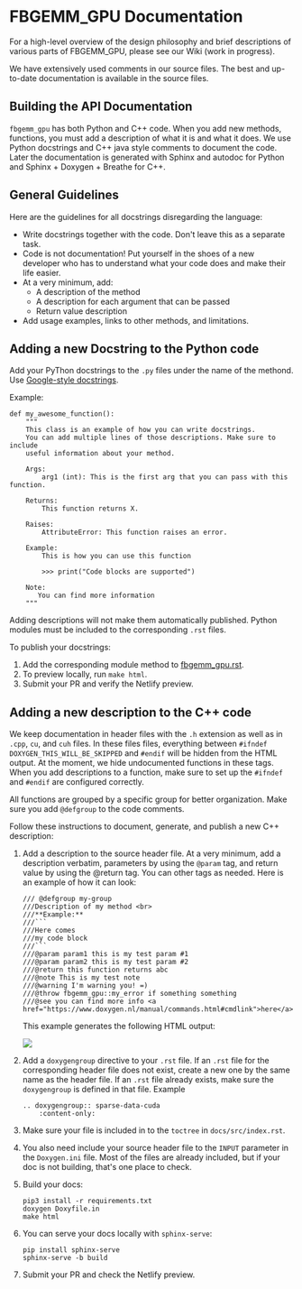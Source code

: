 # FBGEMM_GPU Documentation

For a high-level overview of the design philosophy and brief descriptions of
various parts of FBGEMM_GPU, please see our Wiki (work in progress).

We have extensively used comments in our source files. The best and up-to-date
documentation is available in the source files.


## Building the API Documentation

`fbgemm_gpu` has both Python and C++ code. When you add new methods, functions,
you must add a description of what it is and what it does. We use Python
docstrings and C++ java style comments to document the code. Later the
documentation is generated with Sphinx and autodoc for Python and
Sphinx + Doxygen + Breathe for C++.

## General Guidelines

Here are the guidelines for all docstrings disregarding the language:

* Write docstrings together with the code. Don't leave this as a separate task.
* Code is not documentation! Put yourself in the shoes of a new developer who
  has to understand what your code does and make their life easier.
* At a very minimum, add:
    * A description of the method
    * A description for each argument that can be passed
    * Return value description
* Add usage examples, links to other methods, and limitations.

## Adding a new Docstring to the Python code

Add your PyThon docstrings to the `.py` files under the name of the methond.
Use [Google-style docstrings](https://www.sphinx-doc.org/en/master/usage/extensions/example_google.html).

Example:

```
def my_awesome_function():
    """
    This class is an example of how you can write docstrings.
    You can add multiple lines of those descriptions. Make sure to include
    useful information about your method.

    Args:
        arg1 (int): This is the first arg that you can pass with this function.

    Returns:
        This function returns X.

    Raises:
        AttributeError: This function raises an error.

    Example:
        This is how you can use this function

        >>> print("Code blocks are supported")

    Note:
       You can find more information
    """
```

Adding descriptions will not make them automatically published. Python modules
must be included to the corresponding `.rst` files.

To publish your docstrings:

1. Add the corresponding module method to
   [fbgemm_gpu.rst](./src/fbgemm_gpu.rst).
1. To preview locally, run `make html`.
1. Submit your PR and verify the Netlify preview.

## Adding a new description to the C++ code

We keep documentation in header files with the `.h` extension as well as in
`.cpp`, `cu`, and `cuh` files.
In these files files, everything between `#ifndef DOXYGEN_THIS_WILL_BE_SKIPPED` and
`#endif` will be hidden from the HTML output. At the moment, we hide
undocumented functions in these tags. When you add descriptions to a function,
make sure to set up the `#ifndef` and `#endif` are configured correctly.

All functions are grouped by a specific group for better organization. Make
sure you add `@defgroup` to the code comments.

Follow these instructions to document, generate, and publish a new C++ description:

1. Add a description to the source header file. At a very minimum, add a description
   verbatim, parameters by using the `@param` tag, and return value by using the
   @return tag. You can other tags as needed.
   Here is an example of how it can look:

   ```
   /// @defgroup my-group
   ///Description of my method <br>
   ///**Example:**
   ///```
   ///Here comes
   ///my code block
   ///```
   ///@param param1 this is my test param #1
   ///@param param2 this is my test param #2
   ///@return this function returns abc
   ///@note This is my test note
   ///@warning I'm warning you! =)
   ///@throw fbgemm_gpu::my_error if something something
   ///@see you can find more info <a href="https://www.doxygen.nl/manual/commands.html#cmdlink">here</a>
   ```

   This example generates the following HTML output:

   ![](./assets/example-output.png)

1. Add a `doxygengroup` directive to your `.rst` file. If an `.rst` file for the
   corresponding header file does not exist, create a new
   one by the same name as the header file. If an `.rst` file already
   exists, make sure the `doxygengroup` is defined in that file. Example

   ```
   .. doxygengroup:: sparse-data-cuda
       :content-only:
   ```

1. Make sure your file is included in to the `toctree` in `docs/src/index.rst`.

1. You also need include your source header file to the `INPUT` parameter
   in the `Doxygen.ini` file. Most of the files are already included, but if
   your doc is not building, that's one place to check.

1. Build your docs:

   ```
   pip3 install -r requirements.txt
   doxygen Doxyfile.in
   make html
   ```

1. You can serve your docs locally with `sphinx-serve`:

   ```
   pip install sphinx-serve
   sphinx-serve -b build
   ```

1. Submit your PR and check the Netlify preview.
